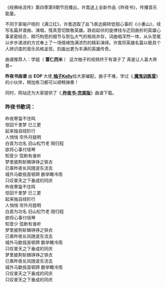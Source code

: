 

《经典咏流传》第四季第9期节目播出，许嵩送上全新作品《昨夜书》，传播音乐能量。

不同于家喻户晓的《满江红》，许嵩选取了岳飞表达婉转低徊心事的《小重山》，续写名篇并谱曲、演唱，情真意切致敬英雄。跌宕起伏的旋律线与迂回曲折的英雄心事紧密结合，精巧构思的细节与恢弘大气的格局并存，词曲唱浑然一体，从头至尾以步步递进的方式奉上了一场情绪饱满浓烈的精彩演绎。许嵩将英雄名篇以极具个人辨识度的音乐风格呈现，刻画出更为丰满的英雄传奇。

曲谱推荐人：学姐（ **薏仁西米** ） 这次柚子的视频终于有谱子了 真是让人喜大奔普~

**昨夜书曲谱** 由 **EOP** 大佬[
**柚子Kelly**](https://www.everyonepiano.cn/user-26121.html)给大家编配，曲子不难，学过《[
**魔鬼训练营**](/Sale.html)》的小伙伴，稍加练习都可以顺畅弹奏！

同时，网站还为大家提供了《[ **昨夜书-完美版**](Music-12960-昨夜书-完美版.html "昨夜书-完美版")》曲谱下载。

### 昨夜书歌词：

昨夜寒蛩不住鸣  
惊回千里梦 已三更  
起来独自绕阶行  
人悄悄 帘外月胧明  
白首为功名 旧山松竹老 阻归程  
欲将心事付瑶琴  
知音少 弦断有谁听  
梦里披荆斩棘铮铮之铁衣  
已乘昨夜长风随波东流去  
城外马歇摇首顿蹄 鹏举瞰冷雨  
只叹普天之下垂成的同庆  
昨夜寒蛩不住鸣  
惊回千里梦 已三更  
起来独自绕阶行  
人悄悄 帘外月胧明  
白首为功名 旧山松竹老 阻归程  
欲将心事付瑶琴  
知音少 弦断有谁听  
梦里披荆斩棘铮铮之铁衣  
已乘昨夜长风随波东流去  
城外马歇摇首顿蹄 鹏举瞰冷雨  
只叹普天之下垂成的同庆  
梦里披荆斩棘铮铮之铁衣  
已乘昨夜长风随波东流去  
城外马歇摇首顿蹄 鹏举瞰冷雨  
只叹普天之下垂成的同庆  
只叹普天之下垂成的同庆

